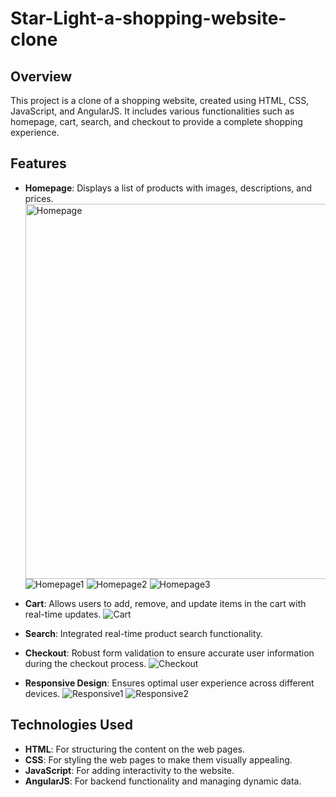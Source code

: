 # Star-Light-a-shopping-website-clone

## Overview
This project is a clone of a shopping website, created using HTML, CSS, JavaScript, and AngularJS. It includes various functionalities such as homepage, cart, search, and checkout to provide a complete shopping experience.

## Features
- **Homepage**: Displays a list of products with images, descriptions, and prices.
  <img src="homepage0.png" alt="Homepage" width="600">
  ![Homepage1](homepage0.png)
  ![Homepage2](homepage1.png)
  ![Homepage3](homepage2.png)
 
- **Cart**: Allows users to add, remove, and update items in the cart with real-time updates.
  ![Cart](cart.png)
  
- **Search**: Integrated real-time product search functionality.
  
- **Checkout**: Robust form validation to ensure accurate user information during the checkout process.
  ![Checkout](checkout.png)

- **Responsive Design**: Ensures optimal user experience across different devices.
  ![Responsive1](responsive1.png) ![Responsive2](responsive2.png)
 
## Technologies Used
- **HTML**: For structuring the content on the web pages.
- **CSS**: For styling the web pages to make them visually appealing.
- **JavaScript**: For adding interactivity to the website.
- **AngularJS**: For backend functionality and managing dynamic data.
